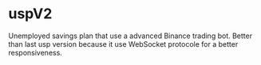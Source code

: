 # uspV2
Unemployed savings plan that use a advanced Binance trading bot. Better than last usp version because it use WebSocket protocole for a better responsiveness.
